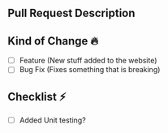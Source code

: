 ## Pull Request Description

<!-- PR Description for the changes that were made -->

## Kind of Change 🔥

<!-- The kind of change that were made to the website -->

- [ ] Feature (New stuff added to the website)
- [ ] Bug Fix (Fixes something that is breaking)

## Checklist ⚡️

- [ ] Added Unit testing?
